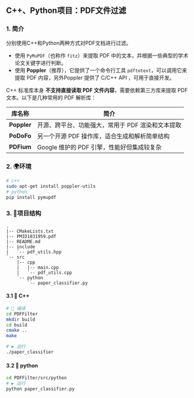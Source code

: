 ## C++、Python项目：PDF文件过滤

### 1. 简介
分别使用C++和Python两种方式对PDF文档进行过滤。
 - 使用 `PyMuPDF`（也称作 `fitz`）来提取 PDF 中的文本，并根据一些典型的学术论文关键字进行判断。
 - 使用 **Poppler**（推荐），它提供了一个命令行工具 `pdftotext`，可以调用它来提取 PDF 内容，另外Poppler 提供了 C/C++ API ，可用于直接开发。

C++ 标准库本身 **不支持直接读取 PDF 文件内容**，需要依赖第三方库来提取 PDF 文本。以下是几种常用的 PDF 解析库：

| 库名称 | 简介 |
|--------|------|
| **Poppler** | 开源、跨平台、功能强大，常用于 PDF 渲染和文本提取 |
| **PoDoFo** | 另一个开源 PDF 操作库，适合生成和解析简单结构 |
| **PDFium** | Google 维护的 PDF 引擎，性能好但集成较复杂 |

### 2. 🌍环境

```bash
# c++
sudo apt-get install poppler-utils
# python
pip install pymupdf
```

### 3. 📁项目结构
    .
    |-- CMakeLists.txt
    |-- PMID1831959.pdf
    |-- README.md
    |-- include
    |   `-- pdf_utils.hpp
    `-- src
        |-- cpp
        |   |-- main.cpp
        |   `-- pdf_utils.cpp
        `-- python
            `-- paper_classifier.py

#### 3.1 🚀 C++
```bash
# 🧱 编译
cd PDFFilter
mkdir build 
cd build
cmake ..
make

# ▶️ 运行
./paper_classifier
```

#### 3.2 🚀 python
```bash
cd PDFFilter/src/python
# ▶️ 运行
python paper_classifier.py
```

